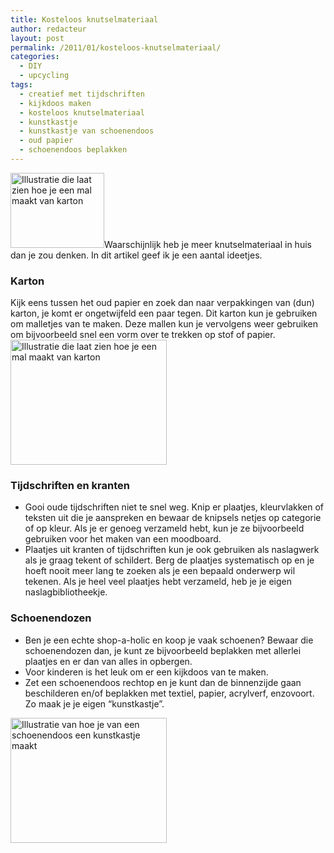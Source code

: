 ```yaml
---
title: Kosteloos knutselmateriaal
author: redacteur
layout: post
permalink: /2011/01/kosteloos-knutselmateriaal/
categories:
  - DIY
  - upcycling
tags:
  - creatief met tijdschriften
  - kijkdoos maken
  - kosteloos knutselmateriaal
  - kunstkastje
  - kunstkastje van schoenendoos
  - oud papier
  - schoenendoos beplakken
---
```

<img class="alignleft size-thumbnail wp-image-1123" title="Maak een mal van karton" src="http://www.schildertuin.nl/wordpress/wp-content/uploads/2011/01/kartonmal1-150x120.gif" alt="Illustratie die laat zien hoe je een mal maakt van karton" width="150" height="120" />Waarschijnlijk heb je meer knutselmateriaal in huis dan je zou denken. In dit artikel geef ik je een aantal ideetjes.<!--more Creatief met tijdschriften en schoenendozen-->

### Karton

Kijk eens tussen het oud papier en zoek dan naar verpakkingen van (dun) karton, je komt er ongetwijfeld een paar tegen. Dit karton kun je gebruiken om malletjes van te maken. Deze mallen kun je vervolgens weer gebruiken om bijvoorbeeld snel een vorm over te trekken op stof of papier.<img class="alignright size-full wp-image-1123" title="Maak een mal van karton" src="http://www.schildertuin.nl/wordpress/wp-content/uploads/2011/01/kartonmal1.gif" alt="Illustratie die laat zien hoe je een mal maakt van karton" width="250" height="200" />

### Tijdschriften en kranten

  * Gooi oude tijdschriften niet te snel weg. Knip er plaatjes, kleurvlakken of teksten uit die je aanspreken en bewaar de knipsels netjes op categorie of op kleur. Als je er genoeg verzameld hebt, kun je ze bijvoorbeeld gebruiken voor het maken van een <a title="lees wat een moodboard is">moodboard</a>.
  * Plaatjes uit kranten of tijdschriften kun je ook gebruiken als naslagwerk als je graag tekent of schildert. Berg de plaatjes systematisch op en je hoeft nooit meer lang te zoeken als je een bepaald onderwerp wil tekenen. Als je heel veel plaatjes hebt verzameld, heb je je eigen naslagbibliotheekje.

### Schoenendozen

  * Ben je een echte shop-a-holic en koop je vaak schoenen? Bewaar die schoenendozen dan, je kunt ze bijvoorbeeld beplakken met allerlei plaatjes en er dan van alles in opbergen.
  * Voor kinderen is het leuk om er een kijkdoos van te maken.
  * Zet een schoenendoos rechtop en je kunt dan de binnenzijde gaan beschilderen en/of beplakken met textiel, papier, acrylverf, enzovoort. Zo maak je je eigen &#8220;kunstkastje&#8221;.

<img class="alignleft size-full wp-image-1120" title="Maak een kunstkastje van een schoenendoos" src="http://www.schildertuin.nl/wordpress/wp-content/uploads/2011/01/schoenendoos.gif" alt="Illustratie van hoe je van een schoenendoos een kunstkastje maakt" width="250" height="200" />